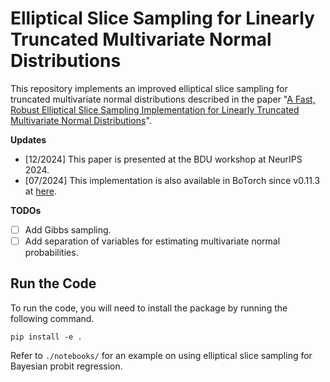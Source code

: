 # Elliptical Slice Sampling for Linearly Truncated Multivariate Normal Distributions

This repository implements an improved elliptical slice sampling for truncated multivariate normal distributions described in the paper "[A Fast, Robust Elliptical Slice Sampling Implementation for Linearly Truncated Multivariate Normal Distributions](https://arxiv.org/abs/2407.10449)".

**Updates**
- [12/2024] This paper is presented at the BDU workshop at NeurIPS 2024.
- [07/2024] This implementation is also available in BoTorch since v0.11.3 at [here](https://github.com/pytorch/botorch/blob/da28b4315fb5e6d09fbc572e56f7a89da004d842/botorch/utils/probability/lin_ess.py#L47).

**TODOs**
- [ ] Add Gibbs sampling.
- [ ] Add separation of variables for estimating multivariate normal probabilities.

## Run the Code
To run the code, you will need to install the package by running the following command. 
```
pip install -e .
```

Refer to `./notebooks/` for an example on using elliptical slice sampling for Bayesian probit regression.
